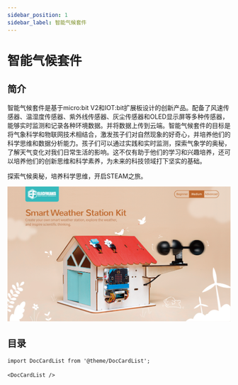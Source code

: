```yaml
---
sidebar_position: 1
sidebar_label: 智能气候套件
---
```


# 智能气候套件

## 简介

智能气候套件是基于micro:bit V2和IOT:bit扩展板设计的创新产品。配备了风速传感器、温湿度传感器、紫外线传感器、灰尘传感器和OLED显示屏等多种传感器，能够实时监测和记录各种环境数据。并将数据上传到云端。智能气候套件的目标是将气象科学和物联网技术相结合，激发孩子们对自然现象的好奇心，并培养他们的科学思维和数据分析能力。孩子们可以通过实践和实时监测，探索气象学的奥秘，了解天气变化对我们日常生活的影响。这不仅有助于他们的学习和兴趣培养，还可以培养他们的创新思维和科学素养，为未来的科技领域打下坚实的基础。

探索气候奥秘，培养科学思维，开启STEAM之旅。

![](./images/smart-weather-station-kit-products-introduction-01.png)

## 目录

```mdx-code-block
import DocCardList from '@theme/DocCardList';

<DocCardList />
```
